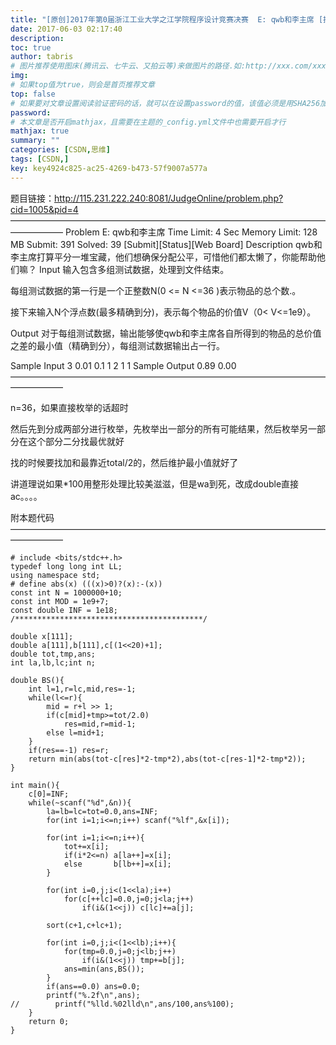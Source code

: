 ```yaml
---
title: "[原创]2017年第0届浙江工业大学之江学院程序设计竞赛决赛  E: qwb和李主席 [折半枚举二分]【思维?套路！】"
date: 2017-06-03 02:17:40
description:
toc: true
author: tabris
# 图片推荐使用图床(腾讯云、七牛云、又拍云等)来做图片的路径.如:http://xxx.com/xxx.jpg
img:
# 如果top值为true，则会是首页推荐文章
top: false
# 如果要对文章设置阅读验证密码的话，就可以在设置password的值，该值必须是用SHA256加密后的密码，防止被他人识破
password:
# 本文章是否开启mathjax，且需要在主题的_config.yml文件中也需要开启才行
mathjax: true
summary: ""
categories: [CSDN,思维]
tags: [CSDN,]
key: key4924c825-ac25-4269-b473-57f9007a577a
---
```


题目链接：http://115.231.222.240:8081/JudgeOnline/problem.php?cid=1005&pid=4
——————————————————————————————————————————
Problem E: qwb和李主席
Time Limit: 4 Sec  Memory Limit: 128 MB
Submit: 391  Solved: 39
[Submit][Status][Web Board]
Description
qwb和李主席打算平分一堆宝藏，他们想确保分配公平，可惜他们都太懒了，你能帮助他们嘛？
Input
输入包含多组测试数据，处理到文件结束。

每组测试数据的第一行是一个正整数N(0 <= N <=36 )表示物品的总个数.。

接下来输入N个浮点数(最多精确到分)，表示每个物品的价值V（0< V<=1e9）。

Output
对于每组测试数据，输出能够使qwb和李主席各自所得到的物品的总价值之差的最小值（精确到分），每组测试数据输出占一行。

Sample Input
3 0.01 0.1 1
2 1 1
Sample Output
0.89
0.00
——————————————————————————————————————————

n=36，如果直接枚举的话超时

然后先到分成两部分进行枚举，先枚举出一部分的所有可能结果，然后枚举另一部分在这个部分二分找最优就好

找的时候要找加和最靠近total/2的，然后维护最小值就好了


讲道理说如果*100用整形处理比较美滋滋，但是wa到死，改成double直接ac。。。。



附本题代码
——————————————————————————————————————————
```
# include <bits/stdc++.h>
typedef long long int LL;
using namespace std;
# define abs(x) (((x)>0)?(x):-(x))
const int N = 1000000+10;
const int MOD = 1e9+7;
const double INF = 1e18;
/******************************************/

double x[111];
double a[111],b[111],c[(1<<20)+1];
double tot,tmp,ans;
int la,lb,lc;int n;

double BS(){
    int l=1,r=lc,mid,res=-1;
    while(l<=r){
        mid = r+l >> 1;
        if(c[mid]+tmp>=tot/2.0)
            res=mid,r=mid-1;
        else l=mid+1;
    }
    if(res==-1) res=r;
    return min(abs(tot-c[res]*2-tmp*2),abs(tot-c[res-1]*2-tmp*2));
}

int main(){
    c[0]=INF;
    while(~scanf("%d",&n)){
        la=lb=lc=tot=0.0,ans=INF;
        for(int i=1;i<=n;i++) scanf("%lf",&x[i]);

        for(int i=1;i<=n;i++){
            tot+=x[i];
            if(i*2<=n) a[la++]=x[i];
            else       b[lb++]=x[i];
        }

        for(int i=0,j;i<(1<<la);i++)
            for(c[++lc]=0.0,j=0;j<la;j++)
                if(i&(1<<j)) c[lc]+=a[j];

        sort(c+1,c+lc+1);

        for(int i=0,j;i<(1<<lb);i++){
            for(tmp=0.0,j=0;j<lb;j++)
                if(i&(1<<j)) tmp+=b[j];
            ans=min(ans,BS());
        }
        if(ans==0.0) ans=0.0;
        printf("%.2f\n",ans);
//        printf("%lld.%02lld\n",ans/100,ans%100);
    }
    return 0;
}
```